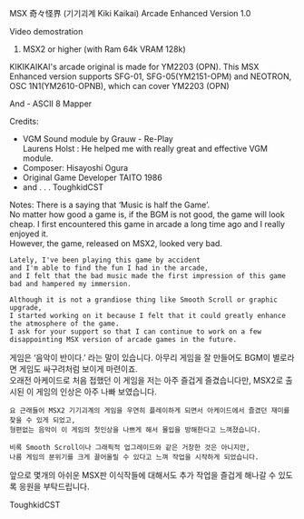 MSX 奇々怪界 (기기괴계 Kiki Kaikai)
		             Arcade Enhanced Version 1.0


Video demostration

1.  MSX2 or higher (with Ram 64k VRAM 128k) 
 
KIKIKAIKAI's arcade original is made for YM2203 (OPN).
This MSX Enhanced version supports SFG-01,  SFG-05(YM2151-OPM) 
         and NEOTRON, OSC 1N1(YM2610-OPNB), which can cover YM2203 (OPN)

And  - ASCII 8 Mapper

Credits:

- VGM Sound module by Grauw - Re-Play                           
  Laurens Holst : He helped me with really great and effective VGM module.
- Composer: Hisayoshi Ogura
- Original Game Developer TAITO 1986
- and . . .  ToughkidCST 

Notes:
  There is a saying that ‘Music is half the Game’.   
    No matter how good a game is, if the BGM is not good, the game will look cheap. 
    I first encountered this game in arcade a long time ago and I really enjoyed it.  
    However, the game, released on MSX2, looked very bad.

    Lately, I've been playing this game by accident 
    and I'm able to find the fun I had in the arcade, 
    and I felt that the bad music made the first impression of this game bad and hampered my immersion.

    Although it is not a grandiose thing like Smooth Scroll or graphic upgrade, 
    I started working on it because I felt that it could greatly enhance the atmosphere of the game.
    I ask for your support so that I can continue to work on a few disappointing MSX version of arcade games in the future.

  
게임은 ‘음악이 반이다.’ 라는 말이 있습니다.  아무리 게임을 잘 만들어도  BGM이 별로라면 게임도 싸구려처럼 보이게 마련이죠.  
    오래전 아케이드로 처음 접했던 이 게임을 저는 아주 즐겁게 즐겼습니다만, MSX2로 출시된 이 게임의 인상은 아주 나빠 보였습니다. 

    요 근래들어 MSX2 기기괴계의 게임을 우연히 플레이하게 되면서 아케이드에서 즐겼던 재미를 찾을 수 있게 되었고,  
    형편없는 음악이 이 게임의 첫인상을 나쁘게 해서 몰입을 방해한다고 느껴졌습니다.    

    비록 Smooth Scroll이나 그래픽적 업그레이드와 같은 거창한 것은 아니지만, 
    나름 게임의 분위기를 크게 끌어올릴 수 있다고 느껴 작업을 시작하게 되었습니다. 

앞으로 몇개의 아쉬운 MSX판 이식작들에 대해서도 추가 작업을 즐겁게 해나갈 수 있도록 응원을 부탁드립니다. 

ToughkidCST
 
